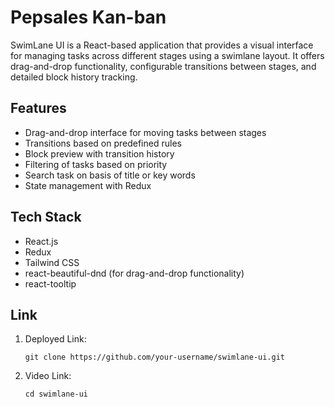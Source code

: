 # Pepsales Kan-ban

SwimLane UI is a React-based application that provides a visual interface for managing tasks across different stages using a swimlane layout. It offers drag-and-drop functionality, configurable transitions between stages, and detailed block history tracking.

## Features

- Drag-and-drop interface for moving tasks between stages
- Transitions based on predefined rules
- Block preview with transition history
- Filtering of tasks based on priority
- Search task on basis of title or key words
- State management with Redux

## Tech Stack

- React.js
- Redux
- Tailwind CSS
- react-beautiful-dnd (for drag-and-drop functionality)
- react-tooltip

## Link

1. Deployed Link:
   ```
   git clone https://github.com/your-username/swimlane-ui.git
   ```

2. Video Link:
   ```
   cd swimlane-ui
   ```


